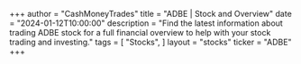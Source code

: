 +++
author = "CashMoneyTrades"
title = "ADBE | Stock and Overview"
date = "2024-01-12T10:00:00"
description = "Find the latest information about trading ADBE stock for a full financial overview to help with your stock trading and investing."
tags = [
   "Stocks",
]
layout = "stocks"
ticker = "ADBE"
+++



